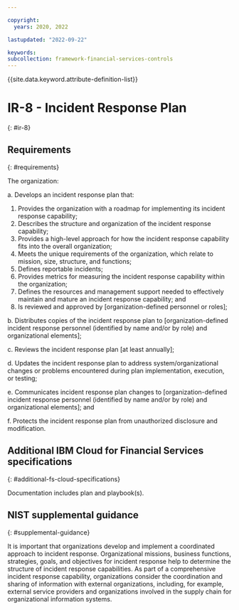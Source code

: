```yaml
---

copyright:
  years: 2020, 2022

lastupdated: "2022-09-22"

keywords: 
subcollection: framework-financial-services-controls
---
```


{{site.data.keyword.attribute-definition-list}}

# IR-8 - Incident Response Plan
{: #ir-8}

## Requirements
{: #requirements}

The organization:

a. Develops an incident response plan that:

1. Provides the organization with a roadmap for implementing its incident response capability;
2. Describes the structure and organization of the incident response capability;
3. Provides a high-level approach for how the incident response capability fits into the overall organization;
4. Meets the unique requirements of the organization, which relate to mission, size, structure, and functions;
5. Defines reportable incidents;
6. Provides metrics for measuring the incident response capability within the organization;
7. Defines the resources and management support needed to effectively maintain and mature an incident response capability; and
8. Is reviewed and approved by [organization-defined personnel or roles];

b. Distributes copies of the incident response plan to [organization-defined incident response personnel (identified by name and/or by role) and organizational elements];

c. Reviews the incident response plan [at least annually];

d. Updates the incident response plan to address system/organizational changes or problems encountered during plan implementation, execution, or testing;

e. Communicates incident response plan changes to [organization-defined incident response personnel (identified by name and/or by role) and organizational elements]; and

f. Protects the incident response plan from unauthorized disclosure and modification.

## Additional IBM Cloud for Financial Services specifications
{: #additional-fs-cloud-specifications}

Documentation includes plan and playbook(s).

## NIST supplemental guidance
{: #supplemental-guidance}

It is important that organizations develop and implement a coordinated approach to incident response. Organizational missions, business functions, strategies, goals, and objectives for incident response help to determine the structure of incident response capabilities. As part of a comprehensive incident response capability, organizations consider the coordination and sharing of information with external organizations, including, for example, external service providers and organizations involved in the supply chain for organizational information systems.


